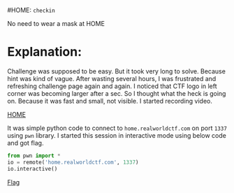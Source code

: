 #HOME: 
`checkin`

No need to wear a mask at HOME

# Explanation: #

Challenge was supposed to be easy. But it took very long to solve. Because hint was kind of vague. After wasting several hours, I was frustrated and refreshing challenge page again and again. I noticed that CTF logo in left corner was becoming larger after a sec. So I thought what the heck is going on. Because it was fast and small, not visible. I started recording video.

[HOME](/files/home.mkv)

It was simple python code to connect to `home.realworldctf.com` on port `1337` using `pwn` library. I started this session in interactive mode using below code and got flag.

```python
from pwn import *
io = remote('home.realworldctf.com', 1337)
io.interactive()
```
[Flag](/files/home_flag.mkv)
